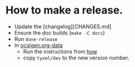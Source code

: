# How to make a release.

- Update the [changelog][CHANGES.md]
- Ensure the doc builds (`make -C docs`)
- Run `dune-release`
- In [ocsigen.org-data](https://github.com/ocsigen/ocsigen.org-data)
  - Run the instructions from [how](https://github.com/ocsigen/html_of_wiki)
  - copy `tyxml/dev` to the new version number.
